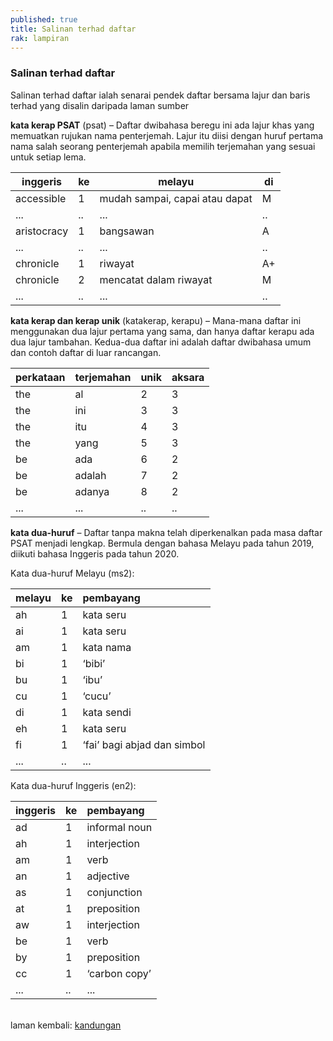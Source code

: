 ```yaml
---
published: true
title: Salinan terhad daftar
rak: lampiran
---
```


### Salinan terhad daftar

Salinan terhad daftar ialah senarai pendek daftar bersama
lajur dan baris terhad yang disalin daripada laman sumber

**kata kerap PSAT** (psat)
&ndash; Daftar dwibahasa beregu ini ada lajur khas yang
memuatkan rujukan nama penterjemah. Lajur itu diisi dengan
huruf pertama nama salah seorang penterjemah apabila memilih
terjemahan yang sesuai untuk setiap lema.

| inggeris    | ke | melayu                         | di |
| ----------- | -- | ------------------------------ | -- |
| accessible  | 1  | mudah sampai, capai atau dapat | M  |
| ...         | .. | ...                            | .. |
| aristocracy | 1  | bangsawan                      | A  |
| ...         | .. | ...                            | .. |
| chronicle   | 1  | riwayat                        | A+ |
| chronicle   | 2  | mencatat dalam riwayat         | M  |
| ...         | .. | ...                            | .. |

**kata kerap dan kerap unik** (katakerap, kerapu)
&ndash; Mana-mana daftar ini menggunakan dua lajur pertama
yang sama, dan hanya daftar kerapu ada dua lajur tambahan.
Kedua-dua daftar ini adalah daftar dwibahasa umum dan contoh
daftar di luar rancangan.

| perkataan | terjemahan  | unik | aksara |
| --------- | ----------- | ---- | ------ |
| the       | al          | 2    | 3      |
| the       | ini         | 3    | 3      |
| the       | itu         | 4    | 3      |
| the       | yang        | 5    | 3      |
| be        | ada         | 6    | 2      |
| be        | adalah      | 7    | 2      |
| be        | adanya      | 8    | 2      |
| ...       | ...         | ..   | ..     |

**kata dua-huruf**
&ndash; Daftar tanpa makna telah diperkenalkan pada masa
daftar PSAT menjadi lengkap. Bermula dengan bahasa Melayu
pada tahun 2019, diikuti bahasa Inggeris pada tahun 2020.

Kata dua-huruf Melayu (ms2):

| melayu | ke | pembayang                   |
|:------ |:-- |:--------------------------- |
| ah     | 1  | kata seru                   |
| ai     | 1  | kata seru                   |
| am     | 1  | kata nama                   |
| bi     | 1  | ‘bibi’                      |
| bu     | 1  | ‘ibu’                       |
| cu     | 1  | ‘cucu’                      |
| di     | 1  | kata sendi                  |
| eh     | 1  | kata seru                   |
| fi     | 1  | ‘fai’ bagi abjad dan simbol |
| ...    | .. | ...                         |

Kata dua-huruf Inggeris (en2):

| inggeris | ke | pembayang     |
|:-------- |:-- |:------------- |
| ad       | 1  | informal noun |
| ah       | 1  | interjection  |
| am       | 1  | verb          |
| an       | 1  | adjective     |
| as       | 1  | conjunction   |
| at       | 1  | preposition   |
| aw       | 1  | interjection  |
| be       | 1  | verb          |
| by       | 1  | preposition   |
| cc       | 1  | ‘carbon copy’ |
| ...      | .. | ...           |

&nbsp;  
laman kembali: [kandungan][0]

  [0]: index.md
